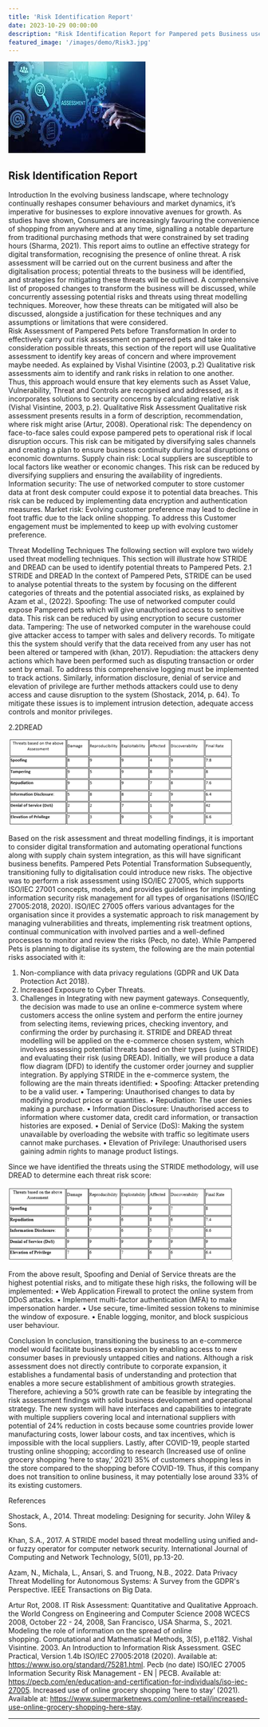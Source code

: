 ```yaml
---
title: 'Risk Identification Report'
date: 2023-10-29 00:00:00
description: "Risk Identification Report for Pampered pets Business use Case"
featured_image: '/images/demo/Risk3.jpg'
---
```


![](/images/Assessment.jpg)

## Risk Identification Report

 Introduction
In the evolving business landscape, where technology continually reshapes consumer behaviours and market dynamics, it’s imperative for businesses to explore innovative avenues for growth. As studies have shown, Consumers are increasingly favouring the convenience of shopping from anywhere and at any time, signalling a notable departure from traditional purchasing methods that were constrained by set trading hours (Sharma, 2021). 
This report aims to outline an effective strategy for digital transformation, recognising the presence of online threat. A risk assessment will be carried out on the current business and after the digitalisation process; potential threats to the business will be identified, and strategies for mitigating these threats will be outlined.  A comprehensive list of proposed changes to transform the business will be discussed, while concurrently assessing potential risks and threats using threat modelling techniques. Moreover, how these threats can be mitigated will also be discussed, alongside a justification for these techniques and any assumptions or limitations that were considered.  
Risk Assessment of Pampered Pets before Transformation
In order to effectively carry out risk assessment on pampered pets and take into consideration possible threats, this section of the report will use Qualitative assessment to identify key areas of concern and where improvement maybe needed.  As explained by Vishal Visintine (2003, p.2) Qualitative risk assessments aim to identify and rank risks in relation to one another.  
Thus, this approach would ensure that key elements such as Asset Value, Vulnerability, Threat and Controls are recognised and addressed, as it incorporates solutions to security concerns by calculating relative risk (Vishal Visintine, 2003, p.2). 
Qualitative Risk Assessment 
Qualitative risk assessment presents results in a form of description, recommendation, where risk might arise (Artur, 2008).
Operational risk: The dependency on face-to-face sales could expose pampered pets to operational risk if local disruption occurs. This risk can be mitigated by diversifying sales channels and creating a plan to ensure business continuity during local disruptions or economic downturns.
Supply chain risk: Local suppliers are susceptible to local factors like weather or economic changes. This risk can be reduced by diversifying suppliers and ensuring the availability of ingredients.
Information security: The use of networked computer to store customer data at front desk computer could expose it to potential data breaches. This risk can be reduced by implementing data encryption and authentication measures.
Market risk: Evolving customer preference may lead to decline in foot traffic due to the lack online shopping. To address this Customer engagement must be implemented to keep up with evolving customer preference.


Threat Modelling Techniques
The following section will explore two widely used threat modelling techniques. This section will illustrate how STRIDE and DREAD can be used to identify potential threats to Pampered Pets. 
 2.1 STRIDE and DREAD
In the context of Pampered Pets, STRIDE can be used to analyse potential threats to the system by focusing on the different categories of threats and the potential associated risks, as explained by Azam et al., (2022).
Spoofing: The use of networked computer could expose Pampered pets which will give unauthorised access to sensitive data. This risk can be reduced by using encryption to secure customer data.
Tampering: The use of networked computer in the warehouse could give attacker access to tamper with sales and delivery records. To mitigate this the system should verify that the data received from any user has not been altered or tampered with (khan, 2017).
Repudiation: the attackers deny actions which have been performed such as disputing transaction or order sent by email. To address this comprehensive logging must be implemented to track actions.
Similarly, information disclosure, denial of service and elevation of privilege are further methods attackers could use to deny access and cause disruption to the system (Shostack, 2014, p. 64). To mitigate these issues is to implement intrusion detection, adequate access controls and monitor privileges.

 2.2DREAD

<img alt="img_1.png" src="img_1.png"/>

Based on the risk assessment and threat modelling findings, it is important to consider digital transformation and automating operational functions along with supply chain system integration, as this will have significant business benefits. 
Pampered Pets Potential Transformation
Subsequently, transitioning fully to digitalisation could introduce new risks. The objective was to perform a risk assessment using ISO/IEC 27005, which supports ISO/IEC 27001 concepts, models, and provides guidelines for implementing information security risk management for all types of organisations (ISO/IEC 27005:2018, 2020). ISO/IEC 27005 offers various advantages for the organisation since it provides a systematic approach to risk management by managing vulnerabilities and threats, implementing risk treatment options, continual communication with involved parties and a well-defined processes to monitor and review the risks (Pecb, no date). While Pampered Pets is planning to digitalise its system, the following are the main potential risks associated with it:
1.	Non-compliance with data privacy regulations (GDPR and UK Data Protection Act 2018).
2.	Increased Exposure to Cyber Threats.
3.	Challenges in Integrating with new payment gateways.
Consequently, the decision was made to use an online e-commerce system where customers access the online system and perform the entire journey from selecting items, reviewing prices, checking inventory, and confirming the order by purchasing it. STRIDE and DREAD threat modelling will be applied on the e-commerce chosen system, which involves assessing potential threats based on their types (using STRIDE) and evaluating their risk (using DREAD). Initially, we will produce a data flow diagram (DFD) to identify the customer order journey and supplier integration.
By applying STRIDE in the e-commerce system, the following are the main threats identified:
•	Spoofing: Attacker pretending to be a valid user.
•	Tampering: Unauthorised changes to data by modifying product prices or quantities.
•	Repudiation: The user denies making a purchase.
•	Information Disclosure: Unauthorised access to information where customer data, credit card information, or transaction histories are exposed.
•	Denial of Service (DoS): Making the system unavailable by overloading the website with traffic so legitimate users cannot make purchases.
•	Elevation of Privilege: Unauthorised users gaining admin rights to manage product listings.

Since we have identified the threats using the STRIDE methodology, will use DREAD to determine each threat risk score:

<img alt="img.png" src="img.png"/>


From the above result, Spoofing and Denial of Service threats are the highest potential risks, and to mitigate these high risks, the following will be implemented:
•	Web Application Firewall to protect the online system from DDoS attacks.
•	Implement multi-factor authentication (MFA) to make impersonation harder.
•	Use secure, time-limited session tokens to minimise the window of exposure.
•	Enable logging, monitor, and block suspicious user behaviour.

Conclusion
In conclusion, transitioning the business to an e-commerce model would facilitate business expansion by enabling access to new consumer bases in previously untapped cities and nations. Although a risk assessment does not directly contribute to corporate expansion, it establishes a fundamental basis of understanding and protection that enables a more secure establishment of ambitious growth strategies. 
Therefore, achieving a 50% growth rate can be feasible by integrating the risk assessment findings with solid business development and operational strategy. The new system will have interfaces and capabilities to integrate with multiple suppliers covering local and international suppliers with potential of 24% reduction in costs because some countries provide lower manufacturing costs, lower labour costs, and tax incentives, which is impossible with the local suppliers. 
Lastly, after COVID-19, people started trusting online shopping; according to research (Increased use of online grocery shopping ‘here to stay,’ 2021) 35% of customers shopping less in the store compared to the shopping before COVID-19. Thus, if this company does not transition to online business, it may potentially lose around 33% of its existing customers.



References

Shostack, A., 2014. Threat modeling: Designing for security. John Wiley & Sons.

Khan, S.A., 2017. A STRIDE model based threat modelling using unified and-or fuzzy operator for computer network security. International Journal of Computing and Network Technology, 5(01), pp.13-20.

Azam, N., Michala, L., Ansari, S. and Truong, N.B., 2022. Data Privacy Threat Modelling for Autonomous Systems: A Survey from the GDPR's Perspective. IEEE Transactions on Big Data.

Artur Rot, 2008. IT Risk Assessment: Quantitative and Qualitative Approach. the World Congress on Engineering and Computer Science 2008 WCECS 2008, October 22 - 24, 2008, San Francisco, USA
Sharma, S., 2021. Modeling the role of information on the spread of online shopping. Computational and Mathematical Methods, 3(5), p.e1182.
Vishal Visintine. 2003. An Introduction to Information Risk Assessment. GSEC Practical, Version 1.4b
ISO/IEC 27005:2018 (2020). Available at: https://www.iso.org/standard/75281.html.
Pecb (no date) ISO/IEC 27005 Information Security Risk Management - EN | PECB. Available at: https://pecb.com/en/education-and-certification-for-individuals/iso-iec-27005.
Increased use of online grocery shopping ‘here to stay’ (2021). Available at: https://www.supermarketnews.com/online-retail/increased-use-online-grocery-shopping-here-stay.


---

